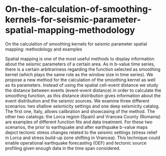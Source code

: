 # On-the-calculation-of-smoothing-kernels-for-seismic-parameter-spatial-mapping-methodology
On the calculation of smoothing kernels for seismic parameter spatial mapping: methodology and examples

Spatial mapping is one of the most useful methods to display information about the seismic parameters of a certain area. As in b-value time series, there is a certain arbitrariness regarding the function selected as smoothing kernel (which plays the same role as the window size in time series). We propose a new method for the calculation of the smoothing kernel as well as its parameters. Instead of using the spatial cell-event distance we study the distance between events (event-event distance) in order to calculate the smoothing function, as this distance distribution gives information about the event distribution and the seismic sources. We examine three different scenarios: two shallow seismicity settings and one deep seismicity catalog. The first one, Italy, allows calibration and showcasing of the method. The other two catalogs: the Lorca region (Spain) and Vrancea County (Romania) are examples of different function fits and data treatment. For these two scenarios, the prior to earthquake and after earthquake b-value maps depict tectonic stress changes related to the seismic settings (stress relief in Lorca and stress build-up zone shifting in Vrancea). This technique could enable operational earthquake forecasting (OEF) and tectonic source profiling given enough data in the time span considered.
